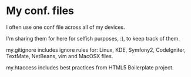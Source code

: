 # My conf. files

I often use one conf file across all of my devices.

I'm sharing them for here for selfish purposes, :), to keep track of them.

my.gitignore includes ignore rules for: Linux, KDE, Symfony2, CodeIgniter, TextMate, NetBeans, vim and MacOSX files.

my.htaccess includes best practices from HTML5 Boilerplate project.